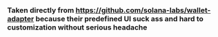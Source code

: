 ### Taken directly from https://github.com/solana-labs/wallet-adapter because their predefined UI suck ass and hard to customization without serious headache
